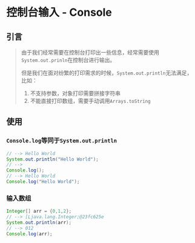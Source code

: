 # 控制台输入 - Console

## 引言

> 由于我们经常需要在控制台打印出一些信息，经常需要使用`System.out.prinln`在控制台进行输出。
>
> 但是我们在面对纷繁的打印需求的时候，`System.out.println`无法满足，比如：
>
> 1. 不支持参数，对象打印需要拼接字符串
> 2. 不能直接打印数组，需要手动调用`Arrays.toString`

## 使用

### `Console.log`等同于`System.out.println`

```java
// --> Hello World
System.out.println("Hello World");
// -->
Console.log();
// --> Hello World
Console.log("Hello World");
```

### 输入数组

```java
Integer[] arr = {0,1,2};
// --> [Ljava.lang.Integer;@23fc625e
System.out.println(arr);
// --> 012
Console.log(arr);
```

